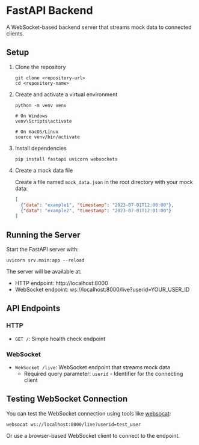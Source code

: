# FastAPI Backend

A WebSocket-based backend server that streams mock data to connected clients.

## Setup

1. Clone the repository
   ```
   git clone <repository-url>
   cd <repository-name>
   ```

2. Create and activate a virtual environment
   ```
   python -m venv venv
   
   # On Windows
   venv\Scripts\activate
   
   # On macOS/Linux
   source venv/bin/activate
   ```

3. Install dependencies
   ```
   pip install fastapi uvicorn websockets
   ```

4. Create a mock data file
   
   Create a file named `mock_data.json` in the root directory with your mock data:
   ```json
   [
     {"data": "example1", "timestamp": "2023-07-01T12:00:00"},
     {"data": "example2", "timestamp": "2023-07-01T12:01:00"}
   ]
   ```

## Running the Server

Start the FastAPI server with:
```
uvicorn srv.main:app --reload
```

The server will be available at:
- HTTP endpoint: http://localhost:8000
- WebSocket endpoint: ws://localhost:8000/live?userid=YOUR_USER_ID

## API Endpoints

### HTTP

- `GET /`: Simple health check endpoint

### WebSocket

- `WebSocket /live`: WebSocket endpoint that streams mock data
  - Required query parameter: `userid` - Identifier for the connecting client

## Testing WebSocket Connection

You can test the WebSocket connection using tools like [websocat](https://github.com/vi/websocat):

```
websocat ws://localhost:8000/live?userid=test_user
```

Or use a browser-based WebSocket client to connect to the endpoint. 